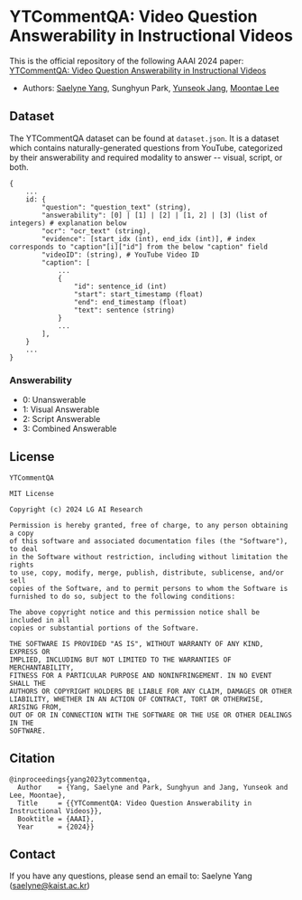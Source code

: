 # YTCommentQA: Video Question Answerability in Instructional Videos

This is the official repository of the following AAAI 2024 paper: [YTCommentQA: Video Question Answerability in Instructional Videos](https://arxiv.org/abs/2401.17343)

- Authors: [Saelyne Yang](https://www.saelyne.com/), Sunghyun Park, [Yunseok Jang](https://yunseokjang.github.io/), [Moontae Lee](https://moontae.people.uic.edu/)

## Dataset

The YTCommentQA dataset can be found at `dataset.json`. It is a dataset which contains naturally-generated questions from YouTube, categorized by their answerability and required modality to answer -- visual, script, or both.


```
{
    ...
	id: {
		"question": "question_text" (string),
		"answerability": [0] | [1] | [2] | [1, 2] | [3] (list of integers) # explanation below
  		"ocr": "ocr_text" (string),
        "evidence": [start_idx (int), end_idx (int)], # index corresponds to "caption"[i]["id"] from the below "caption" field
        "videoID": (string), # YouTube Video ID
		"caption": [
            ...
            {
                "id": sentence_id (int)
                "start": start_timestamp (float)
                "end": end_timestamp (float)
                "text": sentence (string)
            }
            ...
        ],
	}
    ...
}
```

### Answerability

- 0: Unanswerable
- 1: Visual Answerable
- 2: Script Answerable
- 3: Combined Answerable

## License
```
YTCommentQA

MIT License

Copyright (c) 2024 LG AI Research

Permission is hereby granted, free of charge, to any person obtaining a copy
of this software and associated documentation files (the "Software"), to deal
in the Software without restriction, including without limitation the rights
to use, copy, modify, merge, publish, distribute, sublicense, and/or sell
copies of the Software, and to permit persons to whom the Software is
furnished to do so, subject to the following conditions:

The above copyright notice and this permission notice shall be included in all
copies or substantial portions of the Software.

THE SOFTWARE IS PROVIDED "AS IS", WITHOUT WARRANTY OF ANY KIND, EXPRESS OR
IMPLIED, INCLUDING BUT NOT LIMITED TO THE WARRANTIES OF MERCHANTABILITY,
FITNESS FOR A PARTICULAR PURPOSE AND NONINFRINGEMENT. IN NO EVENT SHALL THE
AUTHORS OR COPYRIGHT HOLDERS BE LIABLE FOR ANY CLAIM, DAMAGES OR OTHER
LIABILITY, WHETHER IN AN ACTION OF CONTRACT, TORT OR OTHERWISE, ARISING FROM,
OUT OF OR IN CONNECTION WITH THE SOFTWARE OR THE USE OR OTHER DEALINGS IN THE
SOFTWARE.
```

## Citation
```
@inproceedings{yang2023ytcommentqa,
  Author    = {Yang, Saelyne and Park, Sunghyun and Jang, Yunseok and Lee, Moontae},
  Title     = {{YTCommentQA: Video Question Answerability in Instructional Videos}},
  Booktitle = {AAAI},
  Year      = {2024}}
```
## Contact
If you have any questions, please send an email to: Saelyne Yang (saelyne@kaist.ac.kr)